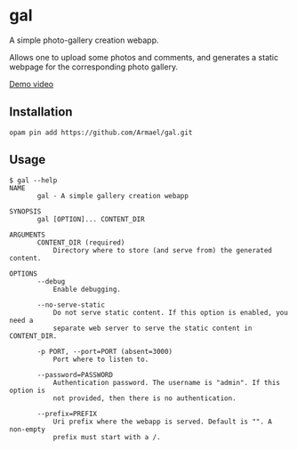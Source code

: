 # gal

A simple photo-gallery creation webapp.

Allows one to upload some photos and comments, and generates a static webpage
for the corresponding photo gallery.

[Demo video](http://srv.isomorphis.me/gal-demo3.mp4)

## Installation

``` 
opam pin add https://github.com/Armael/gal.git
```

## Usage

```
$ gal --help
NAME
       gal - A simple gallery creation webapp

SYNOPSIS
       gal [OPTION]... CONTENT_DIR

ARGUMENTS
       CONTENT_DIR (required)
           Directory where to store (and serve from) the generated content.

OPTIONS
       --debug
           Enable debugging.

       --no-serve-static
           Do not serve static content. If this option is enabled, you need a
           separate web server to serve the static content in CONTENT_DIR.

       -p PORT, --port=PORT (absent=3000)
           Port where to listen to.

       --password=PASSWORD
           Authentication password. The username is "admin". If this option is
           not provided, then there is no authentication.

       --prefix=PREFIX
           Uri prefix where the webapp is served. Default is "". A non-empty
           prefix must start with a /.
```

